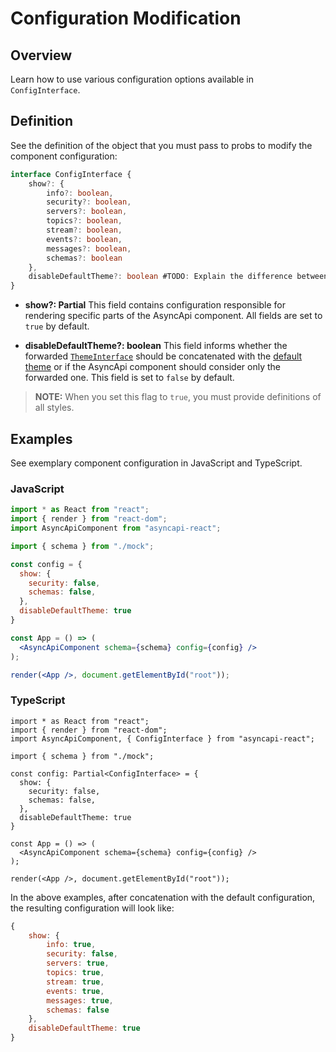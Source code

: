 # Configuration Modification

## Overview

Learn how to use various configuration options available in `ConfigInterface`.

## Definition

See the definition of the object that you must pass to probs to modify the component configuration:

``` ts
interface ConfigInterface {
    show?: {
        info?: boolean,
        security?: boolean,
        servers?: boolean,
        topics?: boolean,
        stream?: boolean,
        events?: boolean,
        messages?: boolean,
        schemas?: boolean
    },
    disableDefaultTheme?: boolean #TODO: Explain the difference between the example and the source code.
}
```

   - **show?: Partial<ShowConfig>**
   This field contains configuration responsible for rendering specific parts of the AsyncApi component.
   All fields are set to `true` by default.

   - **disableDefaultTheme?: boolean**
   This field informs whether the forwarded [`ThemeInterface`](../library/src/theme/theme.ts#L5) should be concatenated with the [default theme](../library/src/theme/default.ts) or if the AsyncApi component should consider only the forwarded one.
   This field is set to `false` by default.

   > **NOTE:** When you set this flag to `true`, you must provide definitions of all styles.

## Examples

See exemplary component configuration in JavaScript and TypeScript.

### JavaScript

``` jsx
import * as React from "react";
import { render } from "react-dom";
import AsyncApiComponent from "asyncapi-react";

import { schema } from "./mock";

const config = {
  show: {
    security: false,
    schemas: false,
  },
  disableDefaultTheme: true
}

const App = () => (
  <AsyncApiComponent schema={schema} config={config} />
);

render(<App />, document.getElementById("root"));
```

### TypeScript

``` tsx
import * as React from "react";
import { render } from "react-dom";
import AsyncApiComponent, { ConfigInterface } from "asyncapi-react";

import { schema } from "./mock";

const config: Partial<ConfigInterface> = {
  show: {
    security: false,
    schemas: false,
  },
  disableDefaultTheme: true
}

const App = () => (
  <AsyncApiComponent schema={schema} config={config} />
);

render(<App />, document.getElementById("root"));
```

In the above examples, after concatenation with the default configuration, the resulting configuration will look like:

``` js
{
    show: {
        info: true,
        security: false,
        servers: true,
        topics: true,
        stream: true,
        events: true,
        messages: true,
        schemas: false
    },
    disableDefaultTheme: true
}
```
